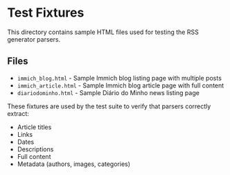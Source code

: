 # Test Fixtures

This directory contains sample HTML files used for testing the RSS generator parsers.

## Files

- `immich_blog.html` - Sample Immich blog listing page with multiple posts
- `immich_article.html` - Sample Immich blog article page with full content
- `diariodominho.html` - Sample Diário do Minho news listing page

These fixtures are used by the test suite to verify that parsers correctly extract:
- Article titles
- Links
- Dates
- Descriptions
- Full content
- Metadata (authors, images, categories)
